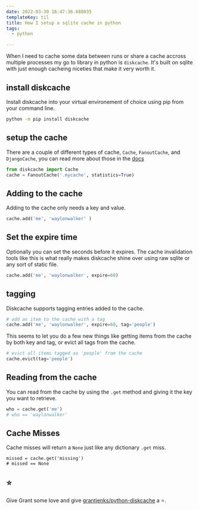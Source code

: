 ```yaml
---
date: 2022-03-30 16:47:36.688035
templateKey: til
title: How I setup a sqlite cache in python
tags:
  - python

---
```


When I need to cache some data between runs or share a cache accross multiple
processes my go to library in python is `diskcache`.  It's built on sqlite with
just enough cacheing niceties that make it very worth it.

## install diskcache

Install diskcache into your virtual environement of choice using pip from your command line.

```bash
python -m pip install diskcache
```

## setup the cache

There are a couple of different types of cache, `Cache`, `FanoutCache`,
and `DjangoCache`, you can read more about those in the
[docs](https://grantjenks.com/docs/diskcache)

```python
from diskcache import Cache
cache = FanoutCache('.mycache', statistics=True)
```



## Adding to the cache

Adding to the cache only needs a key and value.

``` python
cache.add('me', 'waylonwalker' )
```

## Set the expire time

Optionally you can set the seconds before it expires.  The cache invalidation
tools like this is what really makes diskcache shine over using raw sqlite or
any sort of static file.

``` python
cache.add('me', 'waylonwalker', expire=60)
```

## tagging

Diskcache supports tagging entries added to the cache.

``` python
# add an item to the cache with a tag
cache.add('me', 'waylonwalker', expire=60, tag='people')
```

This seems to let you do a few new things like getting items from the cache by
both key and tag, or evict all tags from the cache.

``` python
# evict all items tagged as 'people' from the cache
cache.evict(tag='people')
```

## Reading from the cache

You can read from the cache by using the `.get` method and giving it the key
you want to retrieve.

```python
who = cache.get('me')
# who == 'waylonwalker'
```

## Cache Misses

Cache misses will return a `None` just like any dictionary `.get` miss.

```
missed = cache.get('missing')
# missed == None
```

## ⭐

Give Grant some love and give
[grantjenks/python-diskcache](https://github.com/grantjenks/python-diskcache) a
⭐.
